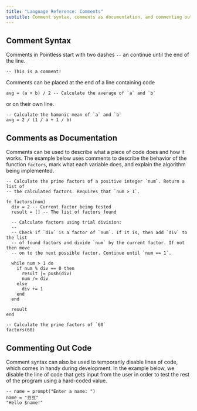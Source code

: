 ```yaml
---
title: "Language Reference: Comments"
subtitle: Comment syntax, comments as documentation, and commenting out code
---
```


## Comment Syntax

Comments in Pointless start with two dashes `--` an continue until the end of
the line.

```ptls
-- This is a comment!
```

Comments can be placed at the end of a line containing code

```ptls --no-eval
avg = (a + b) / 2 -- Calculate the average of `a` and `b`
```

or on their own line.

```ptls --no-eval
-- Calculate the hamonic mean of `a` and `b`
avg = 2 / (1 / a + 1 / b)
```

## Comments as Documentation

Comments can be used to describe what a piece of code does and how it works. The
example below uses comments to describe the behavior of the function `factors`,
mark what each variable does, and explain the algorithm being implemented.

```ptls
-- Calculate the prime factors of a positive integer `num`. Return a list of
-- the calculated factors. Requires that `num > 1`.

fn factors(num)
  div = 2 -- Current factor being tested
  result = [] -- The list of factors found

  -- Calculate factors using trial division:
  --
  -- Check if `div` is a factor of `num`. If it is, then add `div` to the list
  -- of found factors and divide `num` by the current factor. If not then move
  -- on to the next possible factor. Continue until `num == 1`.

  while num > 1 do
    if num % div == 0 then
      result |= push(div)
      num /= div
    else
      div += 1
    end
  end

  result
end

-- Calculate the prime factors of `60`
factors(60)
```

## Commenting Out Code

Comment syntax can also be used to temporarily disable lines of code, which
comes in handy during development. In the example below, we disable the line of
code that gets input from the user in order to test the rest of the program
using a hard-coded value.

```ptls
-- name = prompt("Enter a name: ")
name = "豆豆"
"Hello $name!"
```
